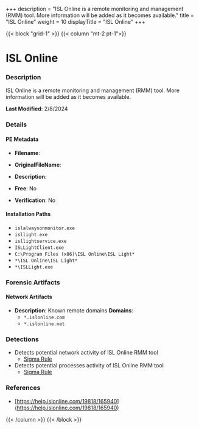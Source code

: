 +++
description = "ISL Online is a remote monitoring and management (RMM) tool. More information will be added as it becomes available."
title = "ISL Online"
weight = 10
displayTitle = "ISL Online"
+++


{{< block "grid-1" >}}
{{< column "mt-2 pt-1">}}

# ISL Online


### Description

ISL Online is a remote monitoring and management (RMM) tool. More information will be added as it becomes available.



**Last Modified**: 2/8/2024

### Details


#### PE Metadata
- **Filename**: 
- **OriginalFileName**: 
- **Description**: 


- **Free**: No

- **Verification**: No




#### Installation Paths
- `islalwaysonmonitor.exe`
- `isllight.exe`
- `isllightservice.exe`
- `ISLLightClient.exe`
- `C:\Program Files (x86)\ISL Online\ISL Light*`
- `*\ISL Online\ISL Light*`
- `*\ISLLight.exe`

### Forensic Artifacts




#### Network Artifacts
- **Description**: Known remote domains  **Domains**:
    - `*.islonline.com`
    - `*.islonline.net`


### Detections
- Detects potential network activity of ISL Online RMM tool
  - [Sigma Rule](https://github.com/magicsword-io/LOLRMM/blob/main/detections/sigma/isl_online_network_sigma.yml)
- Detects potential processes activity of ISL Online RMM tool
  - [Sigma Rule](https://github.com/magicsword-io/LOLRMM/blob/main/detections/sigma/isl_online_processes_sigma.yml)

### References
- [https://help.islonline.com/19818/165940](https://help.islonline.com/19818/165940)



{{< /column >}}
{{< /block >}}
